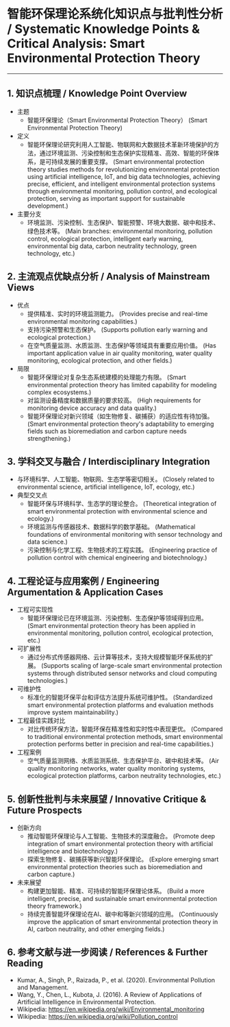 # 智能环保理论系统化知识点与批判性分析 / Systematic Knowledge Points & Critical Analysis: Smart Environmental Protection Theory

---

## 1. 知识点梳理 / Knowledge Point Overview

- 主题
  - 智能环保理论（Smart Environmental Protection Theory）
      (Smart Environmental Protection Theory)
- 定义
  - 智能环保理论研究利用人工智能、物联网和大数据技术革新环境保护的方法，通过环境监测、污染控制和生态保护实现精准、高效、智能的环保体系，是可持续发展的重要支撑。
      (Smart environmental protection theory studies methods for revolutionizing environmental protection using artificial intelligence, IoT, and big data technologies, achieving precise, efficient, and intelligent environmental protection systems through environmental monitoring, pollution control, and ecological protection, serving as important support for sustainable development.)
- 主要分支
  - 环境监测、污染控制、生态保护、智能预警、环境大数据、碳中和技术、绿色技术等。
      (Main branches: environmental monitoring, pollution control, ecological protection, intelligent early warning, environmental big data, carbon neutrality technology, green technology, etc.)

## 2. 主流观点优缺点分析 / Analysis of Mainstream Views

- 优点
  - 提供精准、实时的环境监测能力。
      (Provides precise and real-time environmental monitoring capabilities.)
  - 支持污染预警和生态保护。
      (Supports pollution early warning and ecological protection.)
  - 在空气质量监测、水质监测、生态保护等领域具有重要应用价值。
      (Has important application value in air quality monitoring, water quality monitoring, ecological protection, and other fields.)
- 局限
  - 智能环保理论对复杂生态系统建模的处理能力有限。
      (Smart environmental protection theory has limited capability for modeling complex ecosystems.)
  - 对监测设备精度和数据质量的要求较高。
      (High requirements for monitoring device accuracy and data quality.)
  - 智能环保理论对新兴领域（如生物修复、碳捕获）的适应性有待加强。
      (Smart environmental protection theory's adaptability to emerging fields such as bioremediation and carbon capture needs strengthening.)

## 3. 学科交叉与融合 / Interdisciplinary Integration

- 与环境科学、人工智能、物联网、生态学等密切相关。
  (Closely related to environmental science, artificial intelligence, IoT, ecology, etc.)
- 典型交叉点
  - 智能环保与环境科学、生态学的理论整合。
      (Theoretical integration of smart environmental protection with environmental science and ecology.)
  - 环境监测与传感器技术、数据科学的数学基础。
      (Mathematical foundations of environmental monitoring with sensor technology and data science.)
  - 污染控制与化学工程、生物技术的工程实践。
      (Engineering practice of pollution control with chemical engineering and biotechnology.)

## 4. 工程论证与应用案例 / Engineering Argumentation & Application Cases

- 工程可实现性
  - 智能环保理论已在环境监测、污染控制、生态保护等领域得到应用。
      (Smart environmental protection theory has been applied in environmental monitoring, pollution control, ecological protection, etc.)
- 可扩展性
  - 通过分布式传感器网络、云计算等技术，支持大规模智能环保系统的扩展。
      (Supports scaling of large-scale smart environmental protection systems through distributed sensor networks and cloud computing technologies.)
- 可维护性
  - 标准化的智能环保平台和评估方法提升系统可维护性。
      (Standardized smart environmental protection platforms and evaluation methods improve system maintainability.)
- 工程最佳实践对比
  - 对比传统环保方法，智能环保在精准性和实时性中表现更优。
      (Compared to traditional environmental protection methods, smart environmental protection performs better in precision and real-time capabilities.)
- 工程案例
  - 空气质量监测网络、水质监测系统、生态保护平台、碳中和技术等。
      (Air quality monitoring networks, water quality monitoring systems, ecological protection platforms, carbon neutrality technologies, etc.)

## 5. 创新性批判与未来展望 / Innovative Critique & Future Prospects

- 创新方向
  - 推动智能环保理论与人工智能、生物技术的深度融合。
      (Promote deep integration of smart environmental protection theory with artificial intelligence and biotechnology.)
  - 探索生物修复、碳捕获等新兴智能环保理论。
      (Explore emerging smart environmental protection theories such as bioremediation and carbon capture.)
- 未来展望
  - 构建更加智能、精准、可持续的智能环保理论体系。
      (Build a more intelligent, precise, and sustainable smart environmental protection theory framework.)
  - 持续完善智能环保理论在AI、碳中和等新兴领域的应用。
      (Continuously improve the application of smart environmental protection theory in AI, carbon neutrality, and other emerging fields.)

## 6. 参考文献与进一步阅读 / References & Further Reading

- Kumar, A., Singh, P., Raizada, P., et al. (2020). Environmental Pollution and Management.
- Wang, Y., Chen, L., Kubota, J. (2016). A Review of Applications of Artificial Intelligence in Environmental Protection.
- Wikipedia: <https://en.wikipedia.org/wiki/Environmental_monitoring>
- Wikipedia: <https://en.wikipedia.org/wiki/Pollution_control>

